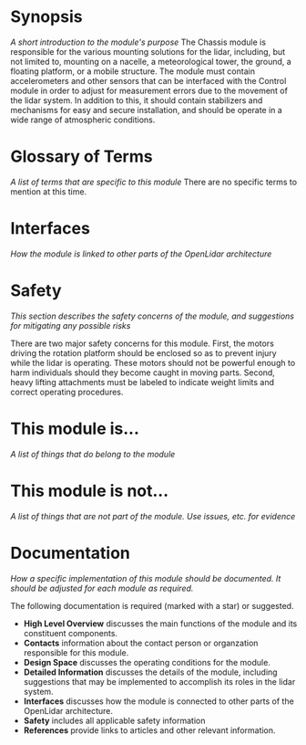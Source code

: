 # Synopsis
_A short introduction to the module's purpose_
The Chassis module is responsible for the various mounting solutions for the lidar, including, but not limited to, mounting on a nacelle, a meteorological tower, the ground, a floating platform, or a mobile structure. The module must contain accelerometers and other sensors that can be interfaced with the Control module in order to adjust for measurement errors due to the movement of the lidar system. In addition to this, it should contain stabilizers and mechanisms for easy and secure installation, and should be operate in a wide range of atmospheric conditions.

# Glossary of Terms
_A list of terms that are specific to this module_
There are no specific terms to mention at this time.

# Interfaces
_How the module is linked to other parts of the OpenLidar architecture_

# Safety
_This section describes the safety concerns of the module, and suggestions for mitigating any possible risks_

There are two major safety concerns for this module. First, the motors driving the rotation platform should be enclosed so as to prevent injury while the lidar is operating. These motors should not be powerful enough to harm individuals should they become caught in moving parts. Second, heavy lifting attachments must be labeled to indicate weight limits and correct operating procedures.

# This module is...
_A list of things that do belong to the module_

# This module is not...
_A list of things that are not part of the module. Use issues, etc. for evidence_

# Documentation
_How a specific implementation of this module should be documented. It should be adjusted for each module as required._

The following documentation is required (marked with a star) or suggested.
- **High Level Overview** discusses the main functions of the module and its constituent components.
- **Contacts** information about the contact person or organzation responsible for this module.
- **Design Space** discusses the operating conditions for the module.
- **Detailed Information** discusses the details of the module, including suggestions that may be implemented to accomplish its roles in the lidar system.
- **Interfaces** discusses how the module is connected to other parts of the OpenLidar architecture.
- **Safety** includes all applicable safety information
- **References** provide links to articles and other relevant information.

